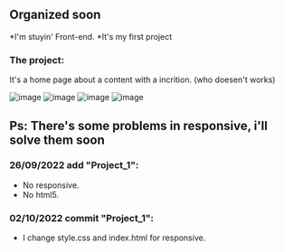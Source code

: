 <h2> Organized soon </h2>


  *I'm stuyin' Front-end.
  *It's my first project
  
### The project:
<p>It's a home page about a content with a incrition. (who doesen't works)</p>

![image](https://user-images.githubusercontent.com/111650699/195502658-d69d8974-0880-481f-9e10-60791a09b34b.png)
![image](https://user-images.githubusercontent.com/111650699/195502683-d00ebc08-d24c-4480-bcaa-47c0218ff9a8.png)
![image](https://user-images.githubusercontent.com/111650699/195502705-636a8761-a5f3-4d68-8a82-ffa44b254e84.png)
![image](https://user-images.githubusercontent.com/111650699/195502725-1f5216a8-ce7a-4251-ba11-6b09a257eb6d.png)

<h2>Ps: There's some problems in responsive, i'll solve them soon</h2>


### 26/09/2022 add "Project_1":
* No responsive.
* No html5.

### 02/10/2022 commit "Project_1":
* I change style.css and index.html for responsive.
